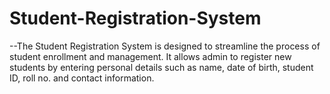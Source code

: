 # Student-Registration-System

--The Student Registration System is designed to streamline the process of student enrollment and management. It allows admin to register new students by entering personal details such as name, date of birth, student ID, roll no. and contact information.
